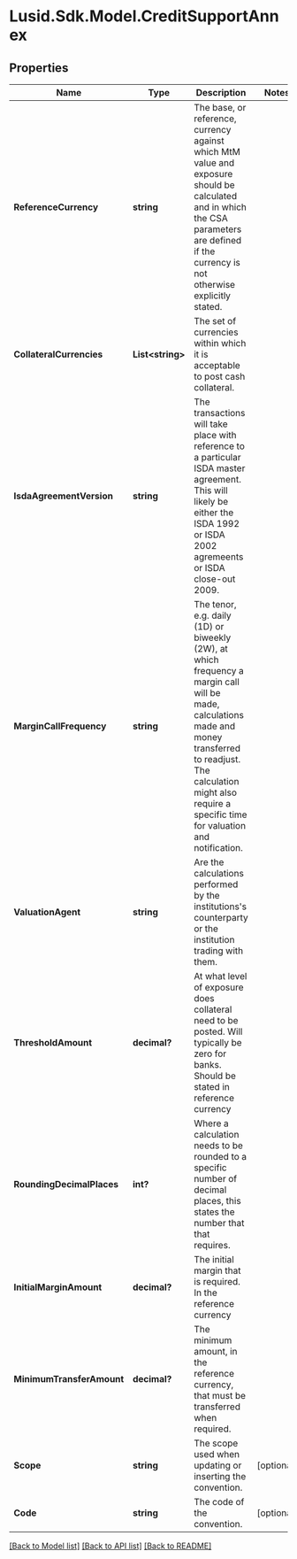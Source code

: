 
# Lusid.Sdk.Model.CreditSupportAnnex

## Properties

Name | Type | Description | Notes
------------ | ------------- | ------------- | -------------
**ReferenceCurrency** | **string** | The base, or reference, currency against which MtM value and exposure should be calculated  and in which the CSA parameters are defined if the currency is not otherwise explicitly stated. | 
**CollateralCurrencies** | **List&lt;string&gt;** | The set of currencies within which it is acceptable to post cash collateral. | 
**IsdaAgreementVersion** | **string** | The transactions will take place with reference to a particular ISDA master agreement. This  will likely be either the ISDA 1992 or ISDA 2002 agremeents or ISDA close-out 2009. | 
**MarginCallFrequency** | **string** | The tenor, e.g. daily (1D) or biweekly (2W), at which frequency a margin call will be made, calculations  made and money transferred to readjust. The calculation might also require a specific time for valuation and notification. | 
**ValuationAgent** | **string** | Are the calculations performed by the institutions&#39;s counterparty or the institution trading with them. | 
**ThresholdAmount** | **decimal?** | At what level of exposure does collateral need to be posted. Will typically be zero for banks.  Should be stated in reference currency | 
**RoundingDecimalPlaces** | **int?** | Where a calculation needs to be rounded to a specific number of decimal places,  this states the number that that requires. | 
**InitialMarginAmount** | **decimal?** | The initial margin that is required. In the reference currency | 
**MinimumTransferAmount** | **decimal?** | The minimum amount, in the reference currency, that must be transferred when required. | 
**Scope** | **string** | The scope used when updating or inserting the convention. | [optional] 
**Code** | **string** | The code of the convention. | [optional] 

[[Back to Model list]](../README.md#documentation-for-models)
[[Back to API list]](../README.md#documentation-for-api-endpoints)
[[Back to README]](../README.md)

